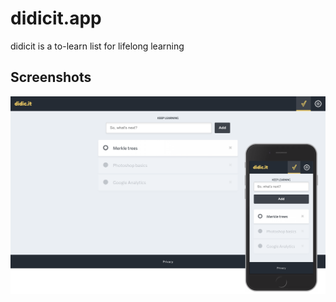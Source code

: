 # didicit.app

didicit is a to-learn list for lifelong learning

## Screenshots

![Screenshot](/screenshot.png?raw=true)
